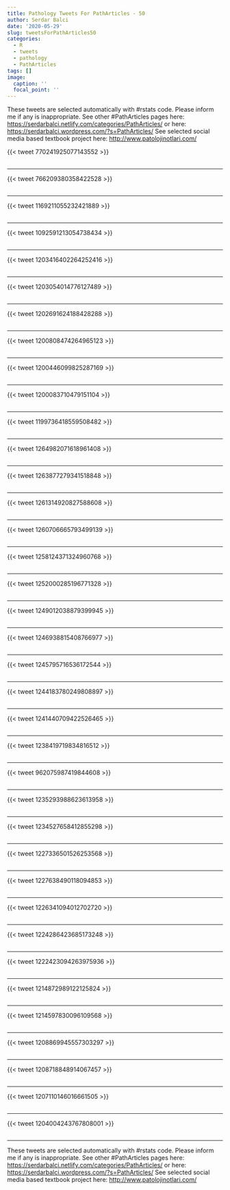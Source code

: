 ```yaml
---
title: Pathology Tweets For PathArticles - 50
author: Serdar Balci
date: '2020-05-29'
slug: tweetsForPathArticles50
categories:
  - R
  - tweets
  - pathology
  - PathArticles
tags: []
image:
  caption: ''
  focal_point: ''
---
```



These tweets are selected automatically with #rstats code. Please inform me if any is inappropriate.
See other #PathArticles pages here: https://serdarbalci.netlify.com/categories/PathArticles/  or here: https://serdarbalci.wordpress.com/?s=PathArticles/ 
See selected social media based textbook project here: http://www.patolojinotlari.com/

{{< tweet 770241925077143552 >}}
<br>
<br>
<hr>
{{< tweet 766209380358422528 >}}
<br>
<br>
<hr>
{{< tweet 1169211055232421889 >}}
<br>
<br>
<hr>
{{< tweet 1092591213054738434 >}}
<br>
<br>
<hr>
{{< tweet 1203416402264252416 >}}
<br>
<br>
<hr>
{{< tweet 1203054014776127489 >}}
<br>
<br>
<hr>
{{< tweet 1202691624188428288 >}}
<br>
<br>
<hr>
{{< tweet 1200808474264965123 >}}
<br>
<br>
<hr>
{{< tweet 1200446099825287169 >}}
<br>
<br>
<hr>
{{< tweet 1200083710479151104 >}}
<br>
<br>
<hr>
{{< tweet 1199736418559508482 >}}
<br>
<br>
<hr>
{{< tweet 1264982071618961408 >}}
<br>
<br>
<hr>
{{< tweet 1263877279341518848 >}}
<br>
<br>
<hr>
{{< tweet 1261314920827588608 >}}
<br>
<br>
<hr>
{{< tweet 1260706665793499139 >}}
<br>
<br>
<hr>
{{< tweet 1258124371324960768 >}}
<br>
<br>
<hr>
{{< tweet 1252000285196771328 >}}
<br>
<br>
<hr>
{{< tweet 1249012038879399945 >}}
<br>
<br>
<hr>
{{< tweet 1246938815408766977 >}}
<br>
<br>
<hr>
{{< tweet 1245795716536172544 >}}
<br>
<br>
<hr>
{{< tweet 1244183780249808897 >}}
<br>
<br>
<hr>
{{< tweet 1241440709422526465 >}}
<br>
<br>
<hr>
{{< tweet 1238419719834816512 >}}
<br>
<br>
<hr>
{{< tweet 962075987419844608 >}}
<br>
<br>
<hr>
{{< tweet 1235293988623613958 >}}
<br>
<br>
<hr>
{{< tweet 1234527658412855298 >}}
<br>
<br>
<hr>
{{< tweet 1227336501526253568 >}}
<br>
<br>
<hr>
{{< tweet 1227638490118094853 >}}
<br>
<br>
<hr>
{{< tweet 1226341094012702720 >}}
<br>
<br>
<hr>
{{< tweet 1224286423685173248 >}}
<br>
<br>
<hr>
{{< tweet 1222423094263975936 >}}
<br>
<br>
<hr>
{{< tweet 1214872989122125824 >}}
<br>
<br>
<hr>
{{< tweet 1214597830096109568 >}}
<br>
<br>
<hr>
{{< tweet 1208869945557303297 >}}
<br>
<br>
<hr>
{{< tweet 1208718848914067457 >}}
<br>
<br>
<hr>
{{< tweet 1207110146016661505 >}}
<br>
<br>
<hr>
{{< tweet 1204004243767808001 >}}
<br>
<br>
<hr>


These tweets are selected automatically with #rstats code. Please inform me if any is inappropriate.
See other #PathArticles pages here: https://serdarbalci.netlify.com/categories/PathArticles/  or here: https://serdarbalci.wordpress.com/?s=PathArticles/ 
See selected social media based textbook project here: http://www.patolojinotlari.com/
